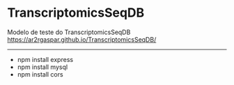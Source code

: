 # TranscriptomicsSeqDB
Modelo de teste do TranscriptomicsSeqDB
<br>
https://ar2rgaspar.github.io/TranscriptomicsSeqDB/

<hr>

<ul>
  <li>npm install express</li>
  <li>npm install mysql</li>
  <li>npm install cors</li>
</ul>
